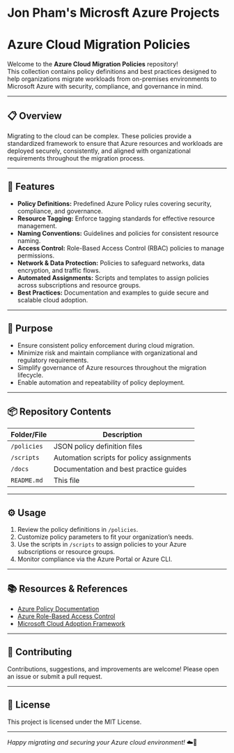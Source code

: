 # Jon Pham's Microsft Azure Projects

# Azure Cloud Migration Policies

Welcome to the **Azure Cloud Migration Policies** repository!  
This collection contains policy definitions and best practices designed to help organizations migrate workloads from on-premises environments to Microsoft Azure with security, compliance, and governance in mind.

---

## 📋 Overview

Migrating to the cloud can be complex. These policies provide a standardized framework to ensure that Azure resources and workloads are deployed securely, consistently, and aligned with organizational requirements throughout the migration process.

---

## 🚀 Features

- **Policy Definitions:** Predefined Azure Policy rules covering security, compliance, and governance.
- **Resource Tagging:** Enforce tagging standards for effective resource management.
- **Naming Conventions:** Guidelines and policies for consistent resource naming.
- **Access Control:** Role-Based Access Control (RBAC) policies to manage permissions.
- **Network & Data Protection:** Policies to safeguard networks, data encryption, and traffic flows.
- **Automated Assignments:** Scripts and templates to assign policies across subscriptions and resource groups.
- **Best Practices:** Documentation and examples to guide secure and scalable cloud adoption.

---

## 🎯 Purpose

- Ensure consistent policy enforcement during cloud migration.
- Minimize risk and maintain compliance with organizational and regulatory requirements.
- Simplify governance of Azure resources throughout the migration lifecycle.
- Enable automation and repeatability of policy deployment.

---

## 📦 Repository Contents

| Folder/File       | Description                               |
|-------------------|-------------------------------------------|
| `/policies`       | JSON policy definition files               |
| `/scripts`        | Automation scripts for policy assignments |
| `/docs`           | Documentation and best practice guides     |
| `README.md`       | This file                                  |

---

## ⚙️ Usage

1. Review the policy definitions in `/policies`.
2. Customize policy parameters to fit your organization’s needs.
3. Use the scripts in `/scripts` to assign policies to your Azure subscriptions or resource groups.
4. Monitor compliance via the Azure Portal or Azure CLI.

---

## 📚 Resources & References

- [Azure Policy Documentation](https://learn.microsoft.com/en-us/azure/governance/policy/)
- [Azure Role-Based Access Control](https://learn.microsoft.com/en-us/azure/role-based-access-control/)
- [Microsoft Cloud Adoption Framework](https://learn.microsoft.com/en-us/azure/cloud-adoption-framework/)

---

## 🤝 Contributing

Contributions, suggestions, and improvements are welcome! Please open an issue or submit a pull request.

---

## 📄 License

This project is licensed under the MIT License.

---

*Happy migrating and securing your Azure cloud environment!* ☁️🔐



